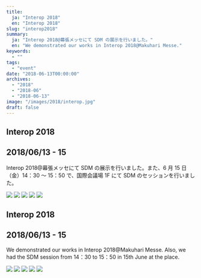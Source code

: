 ```yaml
---
title:
  ja: "Interop 2018"
  en: "Interop 2018"
slug: "interop2018"
summary:
  ja: "Interop 2018@幕張メッセにて SDM の展示を行いました。"
  en: "We demonstrated our works in Interop 2018@Makuhari Messe."
keywords:
  - ""
tags:
  - "event"
date: "2018-06-13T00:00:00"
archives:
  - "2018"
  - "2018-06"
  - "2018-06-13"
image: "/images/2018/interop.jpg"
draft: false
---
```


<!-- 日本語記事ここから -->
<section lang="ja" v-if="$context.locale === 'ja-jp'">

# Interop 2018

## 2018/06/13 - 15

Interop 2018@幕張メッセにて SDM の展示を行いました。また、6 月 15 日（金）14：30 ～ 15：50 で、国際会議場 1F にて SDM のセッションを行いました。

<div class="grid grid-cols-3 grid-rows-2 gap-4">
  <a href="/images/2018/interop2018/photo1.jpg"><img src="/images/2018/interop2018/photo1.jpg" /></a>
  <a href="/images/2018/interop2018/photo2.jpg"><img src="/images/2018/interop2018/photo2.jpg" /></a>
  <a href="/images/2018/interop2018/photo3.jpg"><img src="/images/2018/interop2018/photo3.jpg" /></a>
  <a href="/images/2018/interop2018/photo4.jpg"><img src="/images/2018/interop2018/photo4.jpg" /></a>
  <a href="/images/2018/interop2018/photo5.jpg"><img src="/images/2018/interop2018/photo5.jpg" /></a>
</div>

</section>
<!-- 日本語記事ここまで -->

<!-- English article start -->
<section lang="en" v-else>

# Interop 2018

## 2018/06/13 - 15

We demonstrated our works in Interop 2018@Makuhari Messe. Also, we had the SDM session from 14：30 to 15：50 in 15th June at the place.

<div class="grid grid-cols-3 gap-4">
  <a href="/images/2018/interop2018/photo1.jpg"><img src="/images/2018/interop2018/photo1.jpg" /></a>
  <a href="/images/2018/interop2018/photo2.jpg"><img src="/images/2018/interop2018/photo2.jpg" /></a>
  <a href="/images/2018/interop2018/photo3.jpg"><img src="/images/2018/interop2018/photo3.jpg" /></a>
  <a href="/images/2018/interop2018/photo4.jpg"><img src="/images/2018/interop2018/photo4.jpg" /></a>
  <a href="/images/2018/interop2018/photo5.jpg"><img src="/images/2018/interop2018/photo5.jpg" /></a>
</div>

</section>
<!-- English article end -->
